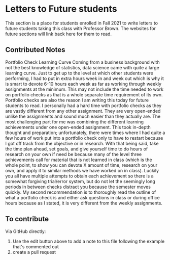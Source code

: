 # Letters to Future students

This section is a place for students enrolled in Fall 2021 to write letters to future students taking this class with Professor Brown.
The websites for future sections will link back here for them to read.


## Contributed Notes

<!-- use the following example line as a template to link to your letter -->

<!-- ### title or key takeaway -->
<!-- your advice can be as short as a single sentence or it can be a few paragraphs, whatever you like -->
<!-- it won't be anonymous because of the commit history, but you can choose to sign it or not and include
information about what courses you had before this or not-->

Portfolio Check Learning Curve
Coming from a business background with not the best knowledge of statistics, data science came with quite a large learning curve. Just to get up to the level at which other students were performing, I had to put in extra hours week in and week out which is why it is smart to devote 6-10 hours each week as far as working through weekly assignments at the minimum. This may not include the time needed to work on portfolio checks as that is a whole separate time requirement of its own. Portfolio checks are also the reason I am writing this today for future students to read. I personally had a hard time with portfolio checks as they are vastly different from any other assignment. They are very open-ended unlike the assignments and sound much easier than they actually are. The most challenging part for me was combining the different learning achievements under one open-ended assignment. This took in-depth thought and preparation; unfortunately, there were times where I had quite a few hours of work put into a portfolio check only to have to restart because I got off track from the objective or in research. With that being said, take the time plan ahead, set goals, and give yourself time to do hours of research on your own if need be because many of the level three achievements call for material that is not learned in class (which is the whole point, to show you can devote X amount of time, research on your own, and apply it to similar methods we have worked on in class). Luckily you all have multiple attempts to obtain each achievement so there is a somewhat forgiving trial/error system, but do not let the seemingly long periods in between checks distract you because the semester moves quickly. My second recommendation is to thoroughly read the outline of what a portfolio check is and either ask questions in class or during office hours because as I stated, it is very different from the weekly assignments. 


## To contribute

Via GitHub directly:

1. Use the edit button above to add a note to this file following the example that's commented out
2. create a pull request
